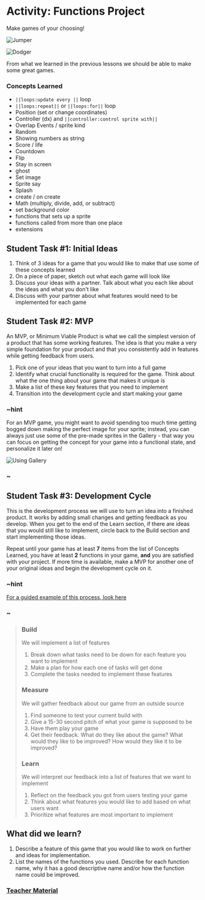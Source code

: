 # Activity: Functions Project

Make games of your choosing!

![Jumper](/static/courses/advanced-blocks/functions/jumper.gif)

![Dodger](/static/courses/advanced-blocks/functions/dodger.gif)

From what we learned in the previous lessons we should be able to make some great games.

### Concepts Learned
* ``||loops:update every ||`` loop
* ``||loops:repeat||`` or ``||loops:for||`` loop
* Position (set or change coordinates)
* Controller (dx) and ``||controller:control sprite with||``
* Overlap Events / sprite kind
* Random
* Showing numbers as string
* Score / life
* Countdown
* Flip
* Stay in screen
* ghost
* Set image
* Sprite say
* Splash
* create / on create
* Math (multiply, divide, add, or subtract)
* set background color
* functions that sets up a sprite
* functions called from more than one place
* extensions

## Student Task #1: Initial Ideas
1. Think of 3 ideas for a game that you would like to make that use some of these concepts learned
2. On a piece of paper, sketch out what each game will look like
3. Discuss your ideas with a partner. Talk about what you each like about the ideas and what you don't like
4. Discuss with your partner about what features would need to be implemented for each game


## Student Task #2: MVP
An MVP, or Minimum Viable Product is what we call the simplest version of a product that has some working features. The idea is that you make a very simple foundation for your product and that you consistently add in features while getting feedback from users.

1. Pick one of your ideas that you want to turn into a full game
2. Identify what crucial functionality is required for the game. Think about what the one thing about your game that makes it unique is
3. Make a list of these key features that you need to implement
4. Transition into the development cycle and start making your game

### ~hint

For an MVP game, you might want to avoid spending too much time getting bogged down making the perfect image for your sprite; instead, you can always just use some of the pre-made sprites in the Gallery - that way you can focus on getting the concept for your game into a functional state, and personalize it later on!

![Using Gallery](/static/courses/advanced-blocks/motion-and-events/image-gallery.gif)

### ~

## Student Task #3: Development Cycle

This is the development process we will use to turn an idea into a finished product. It works by adding small changes and getting feedback as you develop. When you get to the end of the Learn section, if there are ideas that you would still like to implement, circle back to the Build section and start implementing those ideas.

Repeat until your game has at least **7** items from the list of Concepts Learned, you have at least **2** functions in your game, **and** you are satisfied with your project. If more time is available, make a MVP for another one of your original ideas and begin the development cycle on it.

### ~hint

[For a guided example of this process, look here](/courses/advanced-blocks/example-project-process)
### ~

> ### Build
> We will implement a list of features
> 1. Break down what tasks need to be down for each feature you want to implement
> 2. Make a plan for how each one of tasks will get done
> 3. Complete the tasks needed to implement these features
>
>
> ### Measure
> We will gather feedback about our game from an outside source
> 1. Find someone to test your current build with
> 2. Give a 15-30 second pitch of what your game is supposed to be
> 3. Have them play your game
> 4. Get their feedback. What do they like about the game? What would they like to be improved? How would they like it to be improved?
>
>
> ### Learn
> We will interpret our feedback into a list of features that we want to implement
> 1. Reflect on the feedback you got from users testing your game
> 2. Think about what features you would like to add based on what users want
> 3. Prioritize what features are most important to implement


## What did we learn?

1. Describe a feature of this game that you would like to work on further and ideas for implementation.
2. List the names of the functions you used. Describe for each function name, why it has a good descriptive name and/or how the function name could be improved.

### [Teacher Material](/courses/advanced-blocks/about/teachers)